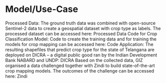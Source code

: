 # Model/Use-Case

Processed Data:
 The ground truth data was combined with open-source Sentinel-2 data to create a geospatial dataset with crop type as labels.
 The processed dataset can be accessed here: Processed Data
 Code for Crop Classification Model:
 Code to create the training data and for training the models for crop mapping can be accessed here: Code
 Application:
 The resulting shapefiles that predict crop type for the state of Telangana are deployed on DICRA – a digital public good ran by the Indian Development Bank NABARD and UNDP: DICRA
 Based on the collected data, GIZ organised a data challenged together with Zindi to build state-of-the-art crop mapping models. The outcomes of the challenge can be accessed here: Zindi